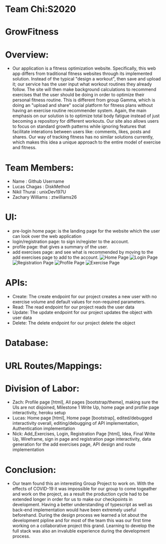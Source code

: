 # Team Chi:S2020

# GrowFitness

# Overview:
- Our application is a fitness optimization website. Specifically, this web app differs from traditional fitness websites through its implemented solution. Instead of the typical "design a workout", then save and upload it; our service has the user input what workout routines they already
follow. The site will then make background calculations to recommend exercises that the user should be doing in order to optimize their personal fitness routine. This is different from group Gamma, which is doing an "upload and share" social platform for fitness plans without having an exercise routine recommender system. Again, the main emphasis on our solution is to optimize total body fatigue instead of just becoming a repository for different workouts. Our site also allows users to focus on standard growth patterns 
while ignoring features that facilitate interations between users like: comments, likes, posts and shares. Our way of tracking fitness has no similar solutions currently, which makes this idea a unique approach to the entire model of 
exercise and fitness.
# Team Members:
- Name : Github Username
- Lucas Chagas : DiskMethod
- Nikil Thurai : unixDev197U
- Zachary Williams : ztwilliams26
# UI:
- pre-login home page: is the landing page for the website which the user can look over the web application
- login/registration page: to sign in/register to the account. 
- profile page: that gives a summary of the user. 
- add exercises page: and see what is recommended by moving to the add exercises page to add to the account.
![Home Page](img/homeInterface.png)
![Login Page](img/loginInterface.png)
![Registration Page](img/registrationInterface.png)
![Profile Page](img/profileInterface.png)
![Exercise Page](img/exercisesInterface.png)


# APIs:
- Create: The create endpoint for our project creates a new user with no exercise volume and default values for non-required parameters. 
- Read: The read endpoint for our project reads the user data 
- Update: The update endpoint for our project updates the object with user data 
- Delete: The delete endpoint for our project delete the object 
# Database:

# URL Routes/Mappings:

# Division of Labor:
- Zach: Profile page [html], All pages [bootstrap/theme], making sure the UIs are not disjoined, Milestone 1 Write Up, home page and profile page interactivity, heroku setup
- Lucas: Home page [html], Home page [bootstrap], edited/debugged interactivity overall, editing/debugging of API implementation, Authentication implementation
- Nick: Add_Exercises, Login, Registration Page [html], Idea, Final Write Up, Wireframe, sign in page and registration page interactivity, data generation for the add exercises page, API design and route implementation
# Conclusion:
- Our team found this an interesting Group Project to work on. With the effects of COVID-19 it was impossible for our group to come togeather and work on the project, as a result the production cycle had to be extended longer in order for us to make our checkpoints in development. Having a better understanding of typescript as well as back-end implementation would have been extremely useful beforehand. During the design process we learned a lot about the development pipline and for most of the team this was our first time working on a collaborative project this grand. Learning to develop the full stack was also an invaluble experience during the development process.
